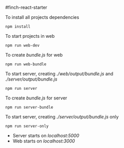 
#finch-react-starter

To install all projects dependencies
```
npm install
```
To start projects in web
```
npm run web-dev
```

To create *bundle.js* for web
```
npm run web-bundle
```

To start server, creating *./web/output/bundle.js* and *./server/output/bundle.js*
```
npm run server
```

To create *bundle.js* for server
```
npm run server-bundle
```

To start server, creating *./server/output/bundle.js* only
```
npm run server-only
```

- Server starts on *localhost:5000*
- Web starts on *localhost:3000*
